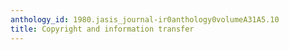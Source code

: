 ```yaml
---
anthology_id: 1980.jasis_journal-ir0anthology0volumeA31A5.10
title: Copyright and information transfer
---
```

